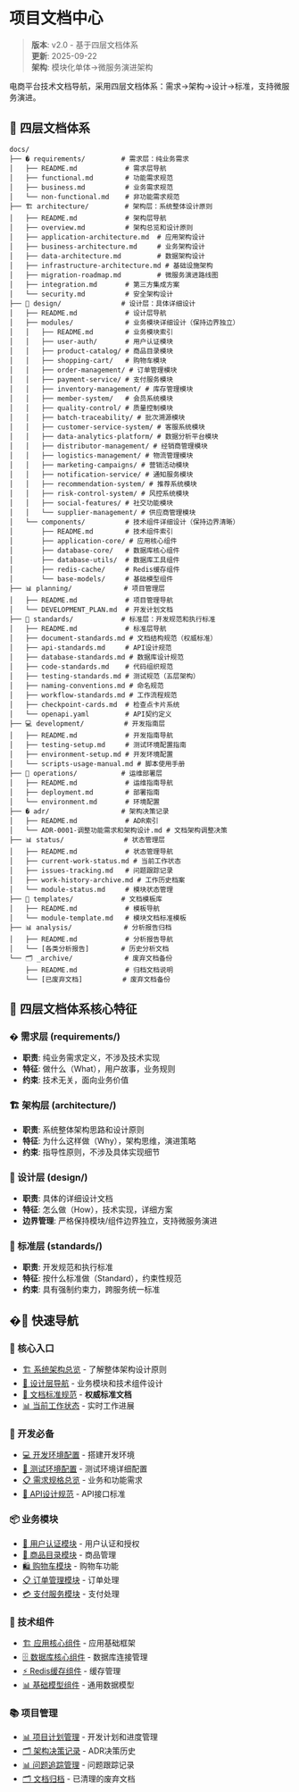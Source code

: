 # 项目文档中心

> **版本**: v2.0 - 基于四层文档体系  
> **更新**: 2025-09-22  
> **架构**: 模块化单体→微服务演进架构  

电商平台技术文档导航，采用四层文档体系：需求→架构→设计→标准，支持微服务演进。

## 📁 四层文档体系

```
docs/
├── � requirements/         # 需求层：纯业务需求
│   ├── README.md            # 需求层导航
│   ├── functional.md        # 功能需求规范
│   ├── business.md          # 业务需求规范
│   └── non-functional.md    # 非功能需求规范
├── 🏗️ architecture/         # 架构层：系统整体设计原则
│   ├── README.md            # 架构层导航
│   ├── overview.md          # 架构总览和设计原则
│   ├── application-architecture.md  # 应用架构设计
│   ├── business-architecture.md     # 业务架构设计
│   ├── data-architecture.md         # 数据架构设计
│   ├── infrastructure-architecture.md # 基础设施架构
│   ├── migration-roadmap.md         # 微服务演进路线图
│   ├── integration.md       # 第三方集成方案
│   └── security.md          # 安全架构设计
├── 🎨 design/               # 设计层：具体详细设计
│   ├── README.md            # 设计层导航
│   ├── modules/             # 业务模块详细设计（保持边界独立）
│   │   ├── README.md        # 业务模块索引
│   │   ├── user-auth/       # 用户认证模块
│   │   ├── product-catalog/ # 商品目录模块
│   │   ├── shopping-cart/   # 购物车模块
│   │   ├── order-management/ # 订单管理模块
│   │   ├── payment-service/ # 支付服务模块
│   │   ├── inventory-management/ # 库存管理模块
│   │   ├── member-system/   # 会员系统模块
│   │   ├── quality-control/ # 质量控制模块
│   │   ├── batch-traceability/ # 批次溯源模块
│   │   ├── customer-service-system/ # 客服系统模块
│   │   ├── data-analytics-platform/ # 数据分析平台模块
│   │   ├── distributor-management/ # 经销商管理模块
│   │   ├── logistics-management/ # 物流管理模块
│   │   ├── marketing-campaigns/ # 营销活动模块
│   │   ├── notification-service/ # 通知服务模块
│   │   ├── recommendation-system/ # 推荐系统模块
│   │   ├── risk-control-system/ # 风控系统模块
│   │   ├── social-features/ # 社交功能模块
│   │   └── supplier-management/ # 供应商管理模块
│   └── components/          # 技术组件详细设计（保持边界清晰）
│       ├── README.md        # 技术组件索引
│       ├── application-core/ # 应用核心组件
│       ├── database-core/   # 数据库核心组件
│       ├── database-utils/  # 数据库工具组件
│       ├── redis-cache/     # Redis缓存组件
│       └── base-models/     # 基础模型组件
├── 📊 planning/             # 项目管理层
│   ├── README.md            # 项目管理导航
│   └── DEVELOPMENT_PLAN.md  # 开发计划文档
├── 📏 standards/            # 标准层：开发规范和执行标准
│   ├── README.md            # 标准层导航
│   ├── document-standards.md # 文档结构规范（权威标准）
│   ├── api-standards.md     # API设计规范
│   ├── database-standards.md # 数据库设计规范
│   ├── code-standards.md    # 代码组织规范
│   ├── testing-standards.md # 测试规范（五层架构）
│   ├── naming-conventions.md # 命名规范
│   ├── workflow-standards.md # 工作流程规范
│   ├── checkpoint-cards.md  # 检查点卡片系统
│   └── openapi.yaml         # API契约定义
├── 💻 development/          # 开发指南层
│   ├── README.md            # 开发指南导航
│   ├── testing-setup.md     # 测试环境配置指南
│   ├── environment-setup.md # 开发环境配置
│   └── scripts-usage-manual.md # 脚本使用手册
├── 🚀 operations/           # 运维部署层
│   ├── README.md            # 运维指南导航
│   ├── deployment.md        # 部署指南
│   └── environment.md       # 环境配置
├── �️ adr/                  # 架构决策记录
│   ├── README.md            # ADR索引
│   └── ADR-0001-调整功能需求和架构设计.md # 文档架构调整决策
├── 📊 status/               # 状态管理层
│   ├── README.md            # 状态管理导航
│   ├── current-work-status.md # 当前工作状态
│   ├── issues-tracking.md   # 问题跟踪记录
│   ├── work-history-archive.md # 工作历史档案
│   └── module-status.md     # 模块状态管理
├── 📝 templates/            # 文档模板库
│   ├── README.md            # 模板导航
│   └── module-template.md   # 模块文档标准模板
├── 📊 analysis/             # 分析报告归档
│   ├── README.md            # 分析报告导航
│   └── [各类分析报告]        # 历史分析文档
└── 🗂️ _archive/             # 废弃文档备份
    ├── README.md            # 归档文档说明
    └── [已废弃文档]          # 废弃文档备份
```

## 🎯 四层文档体系核心特征

### � 需求层 (requirements/)
- **职责**: 纯业务需求定义，不涉及技术实现
- **特征**: 做什么（What），用户故事，业务规则  
- **约束**: 技术无关，面向业务价值

### 🏗️ 架构层 (architecture/)  
- **职责**: 系统整体架构思路和设计原则
- **特征**: 为什么这样做（Why），架构思维，演进策略
- **约束**: 指导性原则，不涉及具体实现细节

### 🎨 设计层 (design/)
- **职责**: 具体的详细设计文档
- **特征**: 怎么做（How），技术实现，详细方案
- **边界管理**: 严格保持模块/组件边界独立，支持微服务演进

### 📏 标准层 (standards/)
- **职责**: 开发规范和执行标准  
- **特征**: 按什么标准做（Standard），约束性规范
- **约束**: 具有强制约束力，跨服务统一标准

## �🔗 快速导航

### 🎯 核心入口
- [🏗️ 系统架构总览](architecture/README.md) - 了解整体架构设计原则
- [🎨 设计层导航](design/README.md) - 业务模块和技术组件设计
- [📏 文档标准规范](standards/document-standards.md) - **权威标准文档**
- [📊 当前工作状态](status/current-work-status.md) - 实时工作进展

### 🚀 开发必备  
- [💻 开发环境配置](development/README.md) - 搭建开发环境
- [🧪 测试环境配置](development/testing-setup.md) - 测试环境详细配置
- [📋 需求规格总览](requirements/README.md) - 业务和功能需求
- [🔧 API设计规范](standards/api-standards.md) - API接口标准

### 📦 业务模块 
- [👥 用户认证模块](design/modules/user-auth/README.md) - 用户认证和授权
- [🛒 商品目录模块](design/modules/product-catalog/README.md) - 商品管理
- [🛍️ 购物车模块](design/modules/shopping-cart/README.md) - 购物车功能
- [📋 订单管理模块](design/modules/order-management/README.md) - 订单处理
- [💳 支付服务模块](design/modules/payment-service/README.md) - 支付处理

### 🔧 技术组件
- [🏗️ 应用核心组件](design/components/application-core/README.md) - 应用基础框架
- [🗄️ 数据库核心组件](design/components/database-core/README.md) - 数据库连接管理
- [⚡ Redis缓存组件](design/components/redis-cache/README.md) - 缓存管理
- [📊 基础模型组件](design/components/base-models/README.md) - 通用数据模型

### 📚 项目管理
- [📊 项目计划管理](planning/README.md) - 开发计划和进度管理
- [🗂️ 架构决策记录](adr/README.md) - ADR决策历史
- [📊 问题追踪管理](status/issues-tracking.md) - 问题跟踪记录
- [🗂️ 文档归档](/_archive/README.md) - 已清理的废弃文档
